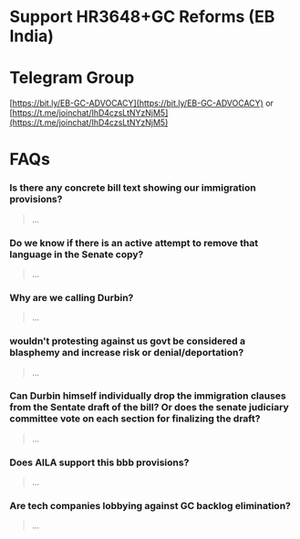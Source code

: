 # Support HR3648+GC Reforms (EB India)

# Telegram Group
[https://bit.ly/EB-GC-ADVOCACY](https://bit.ly/EB-GC-ADVOCACY) or [https://t.me/joinchat/IhD4czsLtNYzNjM5](https://t.me/joinchat/IhD4czsLtNYzNjM5)

# FAQs

### Is there any concrete bill text showing our immigration provisions? 
> ...

### Do we know if there is an active attempt to remove that language in the Senate copy? 
> ...

### Why are we calling Durbin? 
> ...

### wouldn't protesting against us govt be considered a blasphemy and increase risk or denial/deportation? 
> ...

### Can Durbin himself individually drop the immigration clauses from the Sentate draft of the bill? Or does the senate judiciary committee vote on each section for finalizing the draft? 
> ...

### Does AILA support this bbb provisions?  
> ...

### Are tech companies lobbying against GC backlog elimination?
> ...
